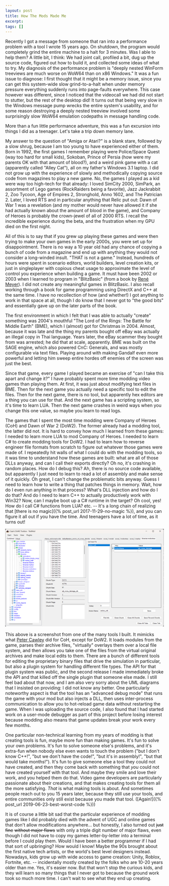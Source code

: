 ```yaml
---
layout: post
title: How The Mods Made Me
excerpt:
tags: []
---
```


Recently I got a message from someone that ran into a performance problem with a tool I wrote 15 years ago. On shutdown, the program would completely grind the entire machine to a halt for 3 minutes. Was I able to help them? A little bit, I think: We had joint call, profiled a bit, dug up the source code, figured out how to build it, and collected some ideas of what to try. My diagnosis of the performance problem is "deeply nested WinForm treeviews are much worse on WoW64 than on x86 Windows." It was a fun issue to diagnose: I first thought that it might be a memory issue, since you can get this system-wide slow grind-to-a-halt when under memory pressure everything suddenly runs into page-faults everywhere. This case however was different, since I noticed that the videocall we had did not start to stutter, but the rest of the desktop did! It turns out that being very slow in the Windows message pump wrecks the entire system's usability, and for some reason destroying a deeply nested treeview involved some surprisingly slow WoW64 emulation codepaths in message handling code.

More than a fun little performance adventure, this was a fun excursion into things I did as a teenager. Let's take a trip down memory lane.

My answer to the question of "Amiga or Atari?" is a blank stare, followed by a slow shrug, because I am too young to have experienced either of them. Born in 1992, the first games I remember playing were Police/Space Quest (way too hard for small kids), Sokoban, Prince of Persia (how were my parents OK with that amount of blood?), and a weird pink game with a cat (apparently called "Alley Cat"), all on my father's Windows 3.1 laptop. I did not grow up with the experience of slowly and methodically copying source code from magazines to play a new game. No, the games I played as a kid were way too high-tech for that already: I loved SimCity 2000, SimPark, an assortment of Lego games (RockRaiders being a favorite), Jazz Jackrabbit 2, Zoo Tycoon, Age of Empires 2, Stronghold, Anno 1602, and The Patrician 2. Later, I loved RTS and in particular anything that Relic put out: Dawn of War 1 was a revelation (and my mother would never have allowed it if she had actually known about the amount of blood in the game), and Company of Heroes is probably the crown-jewel of all of 2000 RTS. I recall the incredible experience during the beta, and the frustration when my GPU died on the first night.

All of this is to say that if you grew up playing these games and were then trying to make your own games in the early 2000s, you were set up for disappointment. There is no way a 10 year old had any chance of copying a bunch of code from a magazine and end up with anything they would not consider a long-winded insult. "THAT is not a game." Instead, hundreds of hours were spent in scenario editors, world builders, level creation kits, or just in singleplayer with copious cheat usage to approximate the level of control you experience when building a game. It must have been 2002 or 2003 when I learned to program in "BlitzBasic" (from a book by [René Meyer](http://www.schreibfabrik.de/)). I did not create any meaningful games in BlitzBasic. I also recall working through a book for game programming using DirectX and C++ at the same time. I have no recollection of how (and whether!) I got anything to work in that space at all, though I do know that I never got to "the good bits" and essentially gave up on the later parts of the book.

The first environment in which I felt that I was able to actually "create" something was 2004's mouthful "The Lord of the Rings: The Battle for Middle Earth" (BME), which I (almost) got for Christmas in 2004. Almost, because it was late and the thing my parents bought off eBay was actually an illegal copy in Thai language. Years later, the eBay scammer they bought from was arrested; he did that at scale, apparently. BME was built on the SAGE engine, which also powered CnC: Generals, and was mostly configurable via text files. Playing around with making Gandalf even more powerful and letting him sweep entire hordes off enemies of the screen was just the best.

Since that game, every game I played became an exercise of "can I take this apart and change it?" I have probably spent more time modding video games than playing them. At first, it was just about modifying text files in BME. Then for the next game you actually need a specific tool to edit the files. Then for the next game, there is no tool, but apparently hex editors are a thing you can use for that. And the next game has a scripting system, so it's time to learn LUA. Then the next game crashes in weird ways when you change this one value, so maybe you learn to read logs.

The games that I spent the most time modding were Company of Heroes (CoH) and Dawn of War 2 (DoW2). The former already had a modding tool, the latter did not. It is hard to convey how much I learned from these games: I needed to learn more LUA to mod Company of Heroes. I needed to learn C# to create modding tools for DoW2. I had to learn how to reverse engineer file formats from scratch to figure out whatever those games were made of. I repeatedly hit walls of what I could do with the modding tools, so it was time to understand how these games are built: what are all of those DLLs anyway, and can I call their exports directly? Oh no, it's crashing in random places. How do I debug this? Ah, there is no source code available, but apparently I just need to learn to read a lot of assembly and make sense of it quickly. Oh great, I can't change the problematic bits anyway. Guess I need to learn how to write a thing that patches things in memory. Wait, how do I even run anything in that process? What's DLL injection and how do I do that? And do I need to learn C++ to actually productively work with Win32? Now, can I maybe boot up a C# runtime in the target? Oh cool, yes! How do I call C# functions from LUA? etc. -- It's a long chain of realizing that [there is no magic]({% post_url 2017-11-29-no-magic %}), and you can figure it all out if you have the time. And teenagers have a lot of time, as it turns out!

![Screenshot of Mod Tool for Dawn of War 2](../assets/img/2025-05-18-mods-made-me/modtool.png)

This above is a screenshot from one of the many tools I built. It mimicks what [Peter Cawley](https://www.corsix.org/) did for CoH, except for DoW2. It loads modules from the game, parses their archive files, "virtually" overlays them over a local file system, and then allows you take one of the files from the virtual original archives and make local edits to them. There are a bunch of different tools for editing the proprietary binary files that drive the simulation in particular, but also a plugin system for handling different file types. The API for that plugin system was public, and the second release I made immediately broke the API and that killed off the single plugin that someone else made. I still feel bad about that now, and I am also very sorry about the UML diagrams that I insisted on providing: I did not know any better. One particularly noteworthy aspect is that the tool has an "advanced debug mode" that runs the game with your mod but also injects a DLL, then uses inter-process communication to allow you to hot-reload game data without restarting the game. When I was uploading the source code, I also found that I had started work on a user-mode debugger as part of this project before losing interest because modding also means that game updates break your work every few months.

One particular non-technical learning from my years of modding is that creating tools is fun, maybe more fun than making games. It's fun to solve your own problems. It's fun to solve someone else's problems, and it's extra-fun when nobody else even wants to touch the problem ("but I don't know C++!", "but we don't have the code!", "but it's in assembly!", "but that would take months!"). It's fun to give someone else a tool they could not have created, and then they come back with something that _you_ could not have created yourself with that tool. And maybe they smile and love their work, and you helped them do that. Video game developers are particularly passionate about their creations, and that makes creating tools for them all the more satisfying. _That_ is what making tools is about. And sometimes people reach out to you 15 years later, because they still use your tools, and entire communities only still exist because you made that tool. ([Again!]({% post_url 2019-06-23-best-worst-code %}))

It is of course a little bit sad that the particular experience of modding games like I did probably died with the advent of UGC and online games that don't allow modifications anywhere... but honestly, I also turned out ~~just fine~~ ~~without major flaws~~ with only a triple digit number of major flaws, even though I did not have to copy my games letter-by-letter into a terminal before I could play them. Would I have been a better programmer if I had that sort of upbringing? How would I know! Maybe the 90s brought about the first native tech artists, or the world's best level designers instead. Nowadays, kids grow up with wide access to game creation: Unity, Roblox, Fortnite, etc. -- incidentally mostly created by the folks who are 10-20 years older than me. Yes, it's easier now. But that won't stop the curious kids, and they will learn so many things that I never got to because the ground work took so much more time. I can't wait to see what they end up creating.
